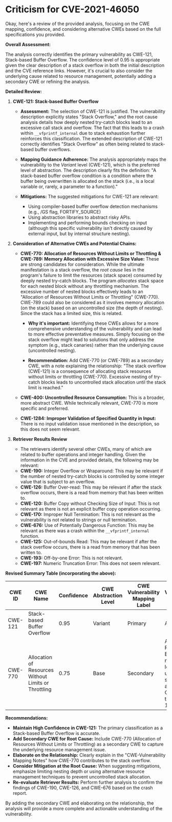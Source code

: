 # Criticism for CVE-2021-46050

Okay, here's a review of the provided analysis, focusing on the CWE mapping, confidence, and considering alternative CWEs based on the full specifications you provided.

**Overall Assessment:**

The analysis correctly identifies the primary vulnerability as CWE-121, Stack-based Buffer Overflow. The confidence level of 0.95 is appropriate given the clear description of a stack overflow in both the initial description and the CVE reference links. However, it's crucial to also consider the underlying cause related to resource management, potentially adding a secondary CWE or refining the analysis.

**Detailed Review:**

1.  **CWE-121: Stack-based Buffer Overflow**

    *   **Assessment:** The selection of CWE-121 is justified. The vulnerability description explicitly states "Stack Overflow," and the root cause analysis details how deeply nested try-catch blocks lead to an excessive call stack and overflow. The fact that this leads to a crash within `__vfprintf_internal` due to stack exhaustion further reinforces this classification. The extended description of CWE-121 correctly identifies "Stack Overflow" as often being related to stack-based buffer overflows.

    *   **Mapping Guidance Adherence:** The analysis appropriately maps the vulnerability to the *Variant* level (CWE-121), which is the preferred level of abstraction. The description clearly fits the definition: "A stack-based buffer overflow condition is a condition where the buffer being overwritten is allocated on the stack (i.e., is a local variable or, rarely, a parameter to a function)."

    *   **Mitigations:** The suggested mitigations for CWE-121 are relevant:
        *   Using compiler-based buffer overflow detection mechanisms (e.g., /GS flag, FORTIFY_SOURCE)
        *   Using abstraction libraries to abstract risky APIs.
        *   Implementing and performing bounds checking on input (although this specific vulnerability isn't directly caused by external input, but by internal structure nesting).

2.  **Consideration of Alternative CWEs and Potential Chains:**

    *   **CWE-770: Allocation of Resources Without Limits or Throttling & CWE-789: Memory Allocation with Excessive Size Value:** These are strong candidates for consideration. While the ultimate manifestation is a stack overflow, the *root cause* lies in the program's failure to limit the resources (stack space) consumed by deeply nested try-catch blocks. The program *allocates* stack space for each nested block without any throttling mechanism. The excessive number of nested blocks effectively leads to an "Allocation of Resources Without Limits or Throttling" (CWE-770).  CWE-789 could also be considered as it involves memory allocation (on the stack) based on an uncontrolled size (the depth of nesting). Since the stack has a limited size, this is related.

        *   **Why it's important:** Identifying these CWEs allows for a more comprehensive understanding of the vulnerability and can lead to more effective preventative measures.  Simply focusing on the stack overflow might lead to solutions that only address the symptom (e.g., stack canaries) rather than the underlying cause (uncontrolled nesting).

        *   **Recommendation:** Add CWE-770 (or CWE-789) as a secondary CWE, with a note explaining the relationship:  "The stack overflow (CWE-121) is a consequence of allocating stack resources without limits or throttling (CWE-770). Excessive nesting of try-catch blocks leads to uncontrolled stack allocation until the stack limit is reached."

    *   **CWE-400: Uncontrolled Resource Consumption:** This is a broader, more abstract CWE. While technically relevant, CWE-770 is more specific and preferred.

    *   **CWE-1284: Improper Validation of Specified Quantity in Input:** There is no input validation issue mentioned in the description, so this does not seem relevant.

3.  **Retriever Results Review**

    *   The retrievers identify several other CWEs, many of which are related to buffer operations and integer handling. Given the information in the CVE and provided details, the following may be relevant:
       *   **CWE-190:** Integer Overflow or Wraparound: This may be relevant if the number of nested try-catch blocks is controlled by some integer value that is subject to an overflow.
       *   **CWE-126:** Buffer Over-read: This may be relevant if after the stack overflow occurs, there is a read from memory that has been written to.
       *   **CWE-120:** Buffer Copy without Checking Size of Input: This is not relevant as there is not an explicit buffer copy operation occurring.
       *   **CWE-170:** Improper Null Termination: This is not relevant as the vulnerability is not related to strings or null termination.
       *   **CWE-676:** Use of Potentially Dangerous Function: This may be relevant as there was a crash within the `__vfprintf_internal` function.
       *   **CWE-125:** Out-of-bounds Read: This may be relevant if after the stack overflow occurs, there is a read from memory that has been written to.
       *   **CWE-193:** Off-by-one Error: This is not relevant.
       *   **CWE-197:** Numeric Truncation Error: This does not seem relevant.

**Revised Summary Table (incorporating the above):**

| CWE ID  | CWE Name                                             | Confidence | CWE Abstraction Level | CWE Vulnerability Mapping Label | CWE-Vulnerability Mapping Notes                                                                                                                                |
| ------- | ---------------------------------------------------- | ---------- | ----------------------- | ------------------------------- | -------------------------------------------------------------------------------------------------------------------------------------------------------------- |
| CWE-121 | Stack-based Buffer Overflow                          | 0.95       | Variant                 | Primary                         | Allowed                                                                                                                                                          |
| CWE-770 | Allocation of Resources Without Limits or Throttling | 0.75       | Base                    | Secondary                       | Allowed. Root cause: Excessive nesting leads to uncontrolled stack allocation. Contributes to CWE-121.                                                          |

**Recommendations:**

*   **Maintain High Confidence in CWE-121:** The primary classification as a Stack-based Buffer Overflow is accurate.
*   **Add Secondary CWE for Root Cause:** Include CWE-770 (Allocation of Resources Without Limits or Throttling) as a secondary CWE to capture the underlying resource management issue.
*   **Elaborate on the Relationship:** Clearly explain in the "CWE-Vulnerability Mapping Notes" how CWE-770 contributes to the stack overflow.
*   **Consider Mitigation at the Root Cause:** When suggesting mitigations, emphasize limiting nesting depth or using alternative resource management techniques to prevent uncontrolled stack allocation.
*   **Re-evaluate Retriever Results:** Perform further analysis to confirm the findings of CWE-190, CWE-126, and CWE-676 based on the crash report.

By adding the secondary CWE and elaborating on the relationship, the analysis will provide a more complete and actionable understanding of the vulnerability.